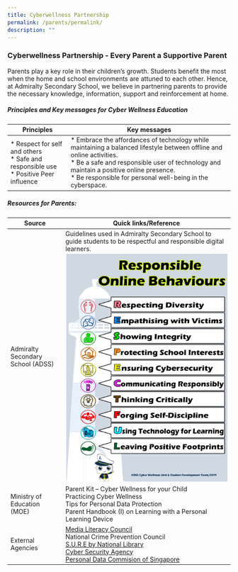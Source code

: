 ```yaml
---
title: Cyberwellness Partnership
permalink: /parents/permalink/
description: ""
---
```

### Cyberwellness Partnership - Every Parent a Supportive Parent

Parents play a key role in their children’s growth. Students benefit the most when the home and school environments are attuned to each other. Hence, at Admiralty Secondary School, we believe in partnering parents to provide the necessary knowledge, information, support and reinforcement at home.

##### Principles and Key messages for Cyber Wellness Education


| Principles | Key messages |
| ------ | ----------- |
|*  Respect for self and others <br>* Safe and responsible use<br>* Positive Peer influence|* Embrace the affordances of technology while maintaining a balanced lifestyle between offline and online activities.<br>* Be a safe and responsible user of technology and maintain a positive online presence.<br>* Be responsible for personal well-being in the cyberspace.|

##### Resources for Parents:
|Source|Quick links/Reference|
| ------ | ----------- |
|Admiralty Secondary School (ADSS)|Guidelines used in Admiralty Secondary School to guide students to be respectful and responsible digital learners. ![](/images/responsible_online.png)|
|Ministry of Education (MOE)|Parent Kit – Cyber Wellness for your Child<br>Practicing Cyber Wellness<br>Tips for Personal Data Protection<br>Parent Handbook (I) on Learning with a Personal Learning Device|
|External Agencies|[Media Literacy Council](https://www.betterinternet.sg/)<br>National Crime Prevention Council<br>[S.U.R.E by National Library](https://sure.nlb.gov.sg/)<br>[Cyber Security Agency](https://www.csa.gov.sg/Tips-Resource/Resources/gosafeonline)<br>[Personal Data Commision of Singapore](https://www.pdpc.gov.sg/Overview-of-PDPA/The-Legislation/Personal-Data-Protection-Act)|


